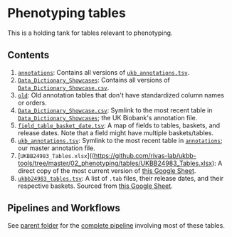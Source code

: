 # Phenotyping tables

This is a holding tank for tables relevant to phenotyping.

## Contents

1. [`annotations`](https://github.com/rivas-lab/ukbb-tools/tree/master/02_phenotyping/tables/annotations): Contains all versions of [`ukb_annotations.tsv`](https://github.com/rivas-lab/ukbb-tools/tree/master/02_phenotyping/tables/ukb_annotations.tsv).
2. [`Data_Dictionary_Showcases`](https://github.com/rivas-lab/ukbb-tools/tree/master/02_phenotyping/tables/Data_Dictionary_Showcases): Contains all versions of [`Data_Dictionary_Showcase.csv`](https://github.com/rivas-lab/ukbb-tools/tree/master/02_phenotyping/tables/Data_Dictionary_Showcase.csv).
3. [`old`](https://github.com/rivas-lab/ukbb-tools/tree/master/02_phenotyping/tables/old): Old annotation tables that don't have standardized column names or orders.
4. [`Data_Dictionary_Showcase.csv`](https://github.com/rivas-lab/ukbb-tools/tree/master/02_phenotyping/tables/Data_Dictionary_Showcase.csv): Symlink to the most recent table in [`Data_Dictionary_Showcases`](https://github.com/rivas-lab/ukbb-tools/tree/master/02_phenotyping/tables/Data_Dictionary_Showcases); the UK Biobank's annotation file.
5. [`field_table_basket_date.tsv`](https://github.com/rivas-lab/ukbb-tools/tree/master/02_phenotyping/tables/field_table_basket_date.tsv): A map of fields to tables, baskets, and release dates. Note that a field might have multiple baskets/tables.
6. [`ukb_annotations.tsv`](https://github.com/rivas-lab/ukbb-tools/tree/master/02_phenotyping/tables/ukb_annotations.tsv): Symlink to the most recent table in [`annotations`](https://github.com/rivas-lab/ukbb-tools/tree/master/02_phenotyping/tables/annotations); our master annotation file.
7. [`UKBB24983_Tables.xlsx`]((https://github.com/rivas-lab/ukbb-tools/tree/master/02_phenotyping/tables/UKBB24983_Tables.xlsx): A direct copy of the most current version of [this Google Sheet](https://docs.google.com/spreadsheets/d/1s4oIkxAdxAdJS_YFj6UDJ5Qjh7NvIZFjp7WYneiq94g/edit#gid=0).
7. [`ukbb24983_tables.tsv`](https://github.com/rivas-lab/ukbb-tools/tree/master/02_phenotyping/tables/ukbb24983_tables.tsv): A list of `.tab` files, their release dates, and their respective baskets. Sourced from [this Google Sheet](https://docs.google.com/spreadsheets/d/1s4oIkxAdxAdJS_YFj6UDJ5Qjh7NvIZFjp7WYneiq94g/edit#gid=0).

## Pipelines and Workflows

See [parent folder](https://github.com/rivas-lab/ukbb-tools/blob/master/02_phenotyping) for the [complete pipeline](https://github.com/rivas-lab/ukbb-tools/tree/master/02_phenotyping#generating-and-updating-phenotypes-and-summary-statistics) involving most of these tables.

